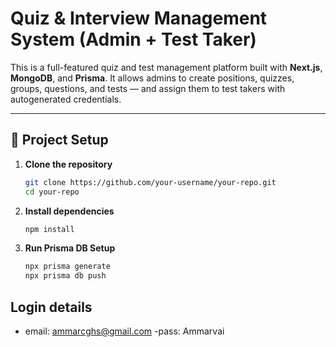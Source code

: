 # Quiz & Interview Management System (Admin + Test Taker)

This is a full-featured quiz and test management platform built with **Next.js**, **MongoDB**, and **Prisma**. It allows admins to create positions, quizzes, groups, questions, and tests — and assign them to test takers with autogenerated credentials.

---

## 🔧 Project Setup

1. **Clone the repository**  
   ```bash
   git clone https://github.com/your-username/your-repo.git
   cd your-repo

2. **Install dependencies**  
   ```bash
   npm install

3. **Run Prisma DB Setup**  
   ```bash
   npx prisma generate 
   npx prisma db push

##  Login details

- email: ammarcghs@gmail.com
-pass: Ammarvai